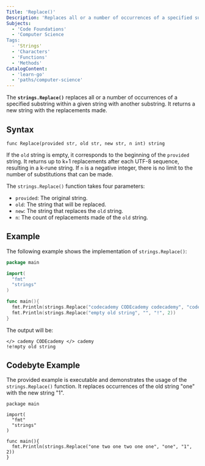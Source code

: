```yaml
---
Title: 'Replace()' 
Description: 'Replaces all or a number of occurrences of a specified substring within a given string with another substring.' 
Subjects: 
  - 'Code Foundations'
  - 'Computer Science
Tags: 
  - 'Strings'
  - 'Characters'
  - 'Functions'
  - 'Methods'
CatalogContent: 
  - 'learn-go'
  - 'paths/computer-science'
---
```


The **`strings.Replace()`** replaces all or a number of occurrences of a specified substring within a given string with another substring. It returns a new string with the replacements made.

## Syntax

```pseudo
func Replace(provided str, old str, new str, n int) string
```

If the `old` string is empty, it corresponds to the beginning of the `provided` string. It returns up to k+1 replacements after each UTF-8 sequence, resulting in a k-rune string. If `n` is a negative integer, there is no limit to the number of substitutions that can be made.

The `strings.Replace()` function takes four parameters:

- `provided`: The original string.
- `old`: The string that will be replaced.
- `new`: The string that replaces the `old` string.
- `n`: The count of replacements made of the `old` string.

## Example

The following example shows the implementation of `strings.Replace()`:

```go
package main

import(
  "fmt"
  "strings"
)

func main(){
  fmt.Println(strings.Replace("codecademy CODEcademy codecademy", "code", "</> ", -1))
  fmt.Println(strings.Replace("empty old string", "", "!", 2))
}
```

The output will be:

```shell
</> cademy CODEcademy </> cademy
!e!mpty old string
```

## Codebyte Example

The provided example is executable and demonstrates the usage of the `strings.Replace()` function. It replaces occurrences of the old string "one" with the new string "1".

```codebyte/golang
package main

import(
  "fmt"
  "strings"
)

func main(){
  fmt.Println(strings.Replace("one two one two one one", "one", "1", 2))
}
```
